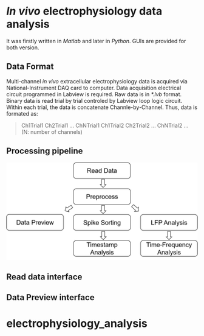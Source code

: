 # _In vivo_ electrophysiology data analysis

It was firstly written in *Matlab* and later in *Python*. GUIs are provided for both version.  

## Data Format

Multi-channel _in vivo_ extracellular electrophysiology data is acquired via National-Instrument DAQ card to computer.
Data acquisition electrical circuit programmed in Labview is required.
Raw data is in _*.lvb_ format. Binary data is read trial by trial controled by Labview loop logic circuit.
Within each trial, the data is concatenate Channle-by-Channel. Thus, data is formated as:  
>  Ch1Trial1  Ch2Trial1 ... ChNTrial1 Ch1Trial2 Ch2Trial2 ... ChNTrial2 ...  
> (N: number of channels)

## Processing pipeline
![Image](images/data_processing_flow.png "data_processing_flow")

## Read data interface

## Data Preview interface
# electrophysiology_analysis
